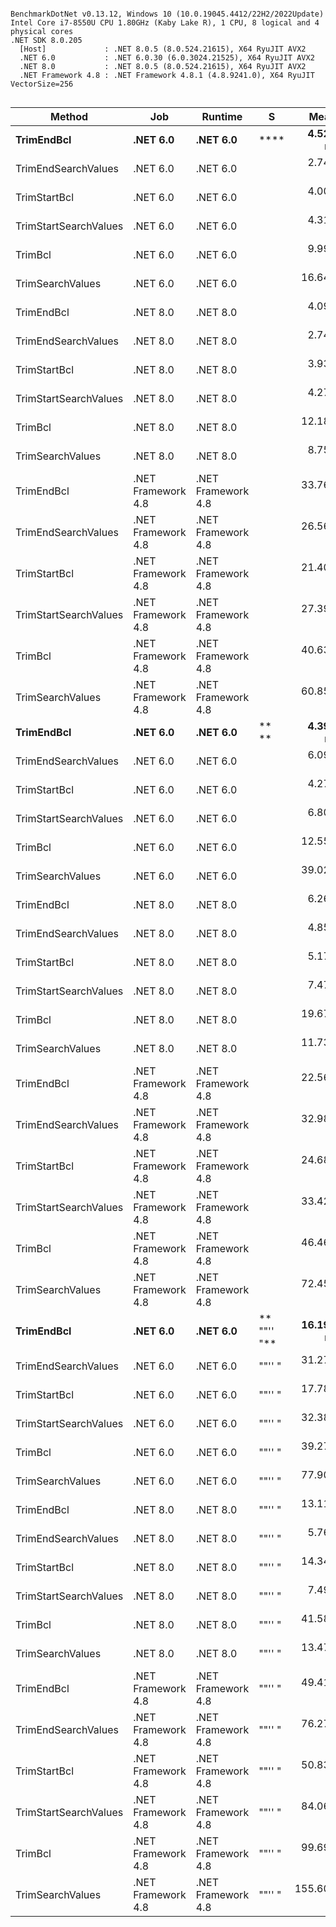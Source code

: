 ```

BenchmarkDotNet v0.13.12, Windows 10 (10.0.19045.4412/22H2/2022Update)
Intel Core i7-8550U CPU 1.80GHz (Kaby Lake R), 1 CPU, 8 logical and 4 physical cores
.NET SDK 8.0.205
  [Host]             : .NET 8.0.5 (8.0.524.21615), X64 RyuJIT AVX2
  .NET 6.0           : .NET 6.0.30 (6.0.3024.21525), X64 RyuJIT AVX2
  .NET 8.0           : .NET 8.0.5 (8.0.524.21615), X64 RyuJIT AVX2
  .NET Framework 4.8 : .NET Framework 4.8.1 (4.8.9241.0), X64 RyuJIT VectorSize=256


```
| Method                | Job                | Runtime            | S         | Mean       | Error     | StdDev    | Median     | Allocated |
|---------------------- |------------------- |------------------- |---------- |-----------:|----------:|----------:|-----------:|----------:|
| **TrimEndBcl**            | **.NET 6.0**           | **.NET 6.0**           | ****          |   **4.527 ns** | **0.1148 ns** | **0.1018 ns** |   **4.511 ns** |         **-** |
| TrimEndSearchValues   | .NET 6.0           | .NET 6.0           |           |   2.741 ns | 0.0557 ns | 0.0493 ns |   2.737 ns |         - |
| TrimStartBcl          | .NET 6.0           | .NET 6.0           |           |   4.006 ns | 0.0765 ns | 0.0785 ns |   3.977 ns |         - |
| TrimStartSearchValues | .NET 6.0           | .NET 6.0           |           |   4.314 ns | 0.0339 ns | 0.0317 ns |   4.314 ns |         - |
| TrimBcl               | .NET 6.0           | .NET 6.0           |           |   9.991 ns | 0.0958 ns | 0.0800 ns |   9.975 ns |         - |
| TrimSearchValues      | .NET 6.0           | .NET 6.0           |           |  16.647 ns | 0.0387 ns | 0.0323 ns |  16.649 ns |         - |
| TrimEndBcl            | .NET 8.0           | .NET 8.0           |           |   4.096 ns | 0.0206 ns | 0.0193 ns |   4.101 ns |         - |
| TrimEndSearchValues   | .NET 8.0           | .NET 8.0           |           |   2.743 ns | 0.0193 ns | 0.0171 ns |   2.743 ns |         - |
| TrimStartBcl          | .NET 8.0           | .NET 8.0           |           |   3.932 ns | 0.0464 ns | 0.0411 ns |   3.924 ns |         - |
| TrimStartSearchValues | .NET 8.0           | .NET 8.0           |           |   4.273 ns | 0.0537 ns | 0.0476 ns |   4.286 ns |         - |
| TrimBcl               | .NET 8.0           | .NET 8.0           |           |  12.183 ns | 0.1472 ns | 0.1229 ns |  12.178 ns |         - |
| TrimSearchValues      | .NET 8.0           | .NET 8.0           |           |   8.751 ns | 0.2039 ns | 0.1702 ns |   8.747 ns |         - |
| TrimEndBcl            | .NET Framework 4.8 | .NET Framework 4.8 |           |  33.762 ns | 0.9914 ns | 2.8284 ns |  34.128 ns |         - |
| TrimEndSearchValues   | .NET Framework 4.8 | .NET Framework 4.8 |           |  26.565 ns | 0.4368 ns | 0.7298 ns |  26.417 ns |         - |
| TrimStartBcl          | .NET Framework 4.8 | .NET Framework 4.8 |           |  21.401 ns | 0.0474 ns | 0.0420 ns |  21.399 ns |         - |
| TrimStartSearchValues | .NET Framework 4.8 | .NET Framework 4.8 |           |  27.398 ns | 0.1321 ns | 0.1103 ns |  27.352 ns |         - |
| TrimBcl               | .NET Framework 4.8 | .NET Framework 4.8 |           |  40.638 ns | 0.5377 ns | 0.4490 ns |  40.502 ns |         - |
| TrimSearchValues      | .NET Framework 4.8 | .NET Framework 4.8 |           |  60.856 ns | 0.1302 ns | 0.1217 ns |  60.856 ns |         - |
| **TrimEndBcl**            | **.NET 6.0**           | **.NET 6.0**           | ** **         |   **4.391 ns** | **0.0190 ns** | **0.0169 ns** |   **4.388 ns** |         **-** |
| TrimEndSearchValues   | .NET 6.0           | .NET 6.0           |           |   6.090 ns | 0.0440 ns | 0.0344 ns |   6.089 ns |         - |
| TrimStartBcl          | .NET 6.0           | .NET 6.0           |           |   4.275 ns | 0.0168 ns | 0.0149 ns |   4.276 ns |         - |
| TrimStartSearchValues | .NET 6.0           | .NET 6.0           |           |   6.802 ns | 0.0397 ns | 0.0372 ns |   6.802 ns |         - |
| TrimBcl               | .NET 6.0           | .NET 6.0           |           |  12.557 ns | 0.0554 ns | 0.0433 ns |  12.544 ns |         - |
| TrimSearchValues      | .NET 6.0           | .NET 6.0           |           |  39.022 ns | 1.3097 ns | 3.7998 ns |  38.513 ns |         - |
| TrimEndBcl            | .NET 8.0           | .NET 8.0           |           |   6.265 ns | 0.1480 ns | 0.1312 ns |   6.240 ns |         - |
| TrimEndSearchValues   | .NET 8.0           | .NET 8.0           |           |   4.858 ns | 0.1415 ns | 0.1629 ns |   4.805 ns |         - |
| TrimStartBcl          | .NET 8.0           | .NET 8.0           |           |   5.175 ns | 0.1481 ns | 0.1455 ns |   5.111 ns |         - |
| TrimStartSearchValues | .NET 8.0           | .NET 8.0           |           |   7.475 ns | 0.1215 ns | 0.1015 ns |   7.486 ns |         - |
| TrimBcl               | .NET 8.0           | .NET 8.0           |           |  19.670 ns | 0.4291 ns | 0.4407 ns |  19.649 ns |         - |
| TrimSearchValues      | .NET 8.0           | .NET 8.0           |           |  11.738 ns | 0.7835 ns | 2.3100 ns |  10.193 ns |         - |
| TrimEndBcl            | .NET Framework 4.8 | .NET Framework 4.8 |           |  22.565 ns | 0.0389 ns | 0.0363 ns |  22.576 ns |         - |
| TrimEndSearchValues   | .NET Framework 4.8 | .NET Framework 4.8 |           |  32.984 ns | 0.1593 ns | 0.1412 ns |  32.944 ns |         - |
| TrimStartBcl          | .NET Framework 4.8 | .NET Framework 4.8 |           |  24.685 ns | 0.0687 ns | 0.0642 ns |  24.718 ns |         - |
| TrimStartSearchValues | .NET Framework 4.8 | .NET Framework 4.8 |           |  33.427 ns | 0.1107 ns | 0.1036 ns |  33.460 ns |         - |
| TrimBcl               | .NET Framework 4.8 | .NET Framework 4.8 |           |  46.469 ns | 0.1304 ns | 0.1089 ns |  46.477 ns |         - |
| TrimSearchValues      | .NET Framework 4.8 | .NET Framework 4.8 |           |  72.452 ns | 0.1779 ns | 0.1664 ns |  72.510 ns |         - |
| **TrimEndBcl**            | **.NET 6.0**           | **.NET 6.0**           | **   &quot;&quot;&#39;&#39; &quot;** |  **16.193 ns** | **0.1465 ns** | **0.1299 ns** |  **16.248 ns** |         **-** |
| TrimEndSearchValues   | .NET 6.0           | .NET 6.0           |    &quot;&quot;&#39;&#39; &quot; |  31.274 ns | 0.1950 ns | 0.1729 ns |  31.251 ns |         - |
| TrimStartBcl          | .NET 6.0           | .NET 6.0           |    &quot;&quot;&#39;&#39; &quot; |  17.787 ns | 0.1379 ns | 0.1152 ns |  17.847 ns |         - |
| TrimStartSearchValues | .NET 6.0           | .NET 6.0           |    &quot;&quot;&#39;&#39; &quot; |  32.385 ns | 0.5514 ns | 0.5158 ns |  32.261 ns |         - |
| TrimBcl               | .NET 6.0           | .NET 6.0           |    &quot;&quot;&#39;&#39; &quot; |  39.278 ns | 0.3874 ns | 0.3623 ns |  39.387 ns |         - |
| TrimSearchValues      | .NET 6.0           | .NET 6.0           |    &quot;&quot;&#39;&#39; &quot; |  77.905 ns | 0.4363 ns | 0.3406 ns |  77.895 ns |         - |
| TrimEndBcl            | .NET 8.0           | .NET 8.0           |    &quot;&quot;&#39;&#39; &quot; |  13.119 ns | 0.0986 ns | 0.0922 ns |  13.160 ns |         - |
| TrimEndSearchValues   | .NET 8.0           | .NET 8.0           |    &quot;&quot;&#39;&#39; &quot; |   5.763 ns | 0.0452 ns | 0.0423 ns |   5.778 ns |         - |
| TrimStartBcl          | .NET 8.0           | .NET 8.0           |    &quot;&quot;&#39;&#39; &quot; |  14.349 ns | 0.0996 ns | 0.0932 ns |  14.344 ns |         - |
| TrimStartSearchValues | .NET 8.0           | .NET 8.0           |    &quot;&quot;&#39;&#39; &quot; |   7.493 ns | 0.0266 ns | 0.0222 ns |   7.497 ns |         - |
| TrimBcl               | .NET 8.0           | .NET 8.0           |    &quot;&quot;&#39;&#39; &quot; |  41.584 ns | 0.1479 ns | 0.1311 ns |  41.628 ns |         - |
| TrimSearchValues      | .NET 8.0           | .NET 8.0           |    &quot;&quot;&#39;&#39; &quot; |  13.470 ns | 0.0694 ns | 0.0649 ns |  13.508 ns |         - |
| TrimEndBcl            | .NET Framework 4.8 | .NET Framework 4.8 |    &quot;&quot;&#39;&#39; &quot; |  49.417 ns | 0.2172 ns | 0.2032 ns |  49.417 ns |         - |
| TrimEndSearchValues   | .NET Framework 4.8 | .NET Framework 4.8 |    &quot;&quot;&#39;&#39; &quot; |  76.277 ns | 0.2046 ns | 0.1597 ns |  76.297 ns |         - |
| TrimStartBcl          | .NET Framework 4.8 | .NET Framework 4.8 |    &quot;&quot;&#39;&#39; &quot; |  50.838 ns | 0.2189 ns | 0.1941 ns |  50.822 ns |         - |
| TrimStartSearchValues | .NET Framework 4.8 | .NET Framework 4.8 |    &quot;&quot;&#39;&#39; &quot; |  84.061 ns | 0.3853 ns | 0.3218 ns |  84.141 ns |         - |
| TrimBcl               | .NET Framework 4.8 | .NET Framework 4.8 |    &quot;&quot;&#39;&#39; &quot; |  99.698 ns | 0.3783 ns | 0.2954 ns |  99.721 ns |         - |
| TrimSearchValues      | .NET Framework 4.8 | .NET Framework 4.8 |    &quot;&quot;&#39;&#39; &quot; | 155.607 ns | 0.5556 ns | 0.5197 ns | 155.516 ns |         - |

